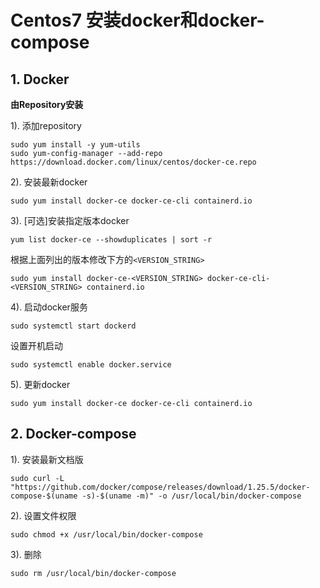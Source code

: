 # Centos7 安装docker和docker-compose

## 1. Docker
**由Repository安装**

1). 添加repository
```
sudo yum install -y yum-utils
sudo yum-config-manager --add-repo https://download.docker.com/linux/centos/docker-ce.repo
```

2). 安装最新docker
```
sudo yum install docker-ce docker-ce-cli containerd.io
```

3). \[可选]安装指定版本docker
```
yum list docker-ce --showduplicates | sort -r
```
根据上面列出的版本修改下方的`<VERSION_STRING>`
```
sudo yum install docker-ce-<VERSION_STRING> docker-ce-cli-<VERSION_STRING> containerd.io
```
4). 启动docker服务
```
sudo systemctl start dockerd
```
设置开机启动
```
sudo systemctl enable docker.service
```
5). 更新docker
```
sudo yum install docker-ce docker-ce-cli containerd.io
```
## 2. Docker-compose

1). 安装最新文档版
```
sudo curl -L "https://github.com/docker/compose/releases/download/1.25.5/docker-compose-$(uname -s)-$(uname -m)" -o /usr/local/bin/docker-compose
```

2). 设置文件权限
```
sudo chmod +x /usr/local/bin/docker-compose
```

3). 删除
```
sudo rm /usr/local/bin/docker-compose
```
